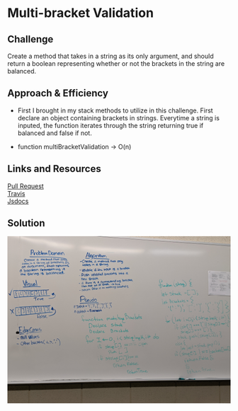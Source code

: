 # Multi-bracket Validation

## Challenge
Create a method that takes in a string as its only argument, and should return a boolean representing whether or not the brackets in the string are balanced. 

## Approach & Efficiency
* First I brought in my stack methods to utilize in this challenge. First declare an object containing brackets in strings. Everytime a string is inputed, the function iterates through the string returning true if balanced and false if not.

* function multiBracketValidation -> O(n)


## Links and Resources
[Pull Request](https://github.com/nataliealway-401-advanced-javascript/data-structures-and-algorithms/pull/13) <br>
[Travis](https://www.travis-ci.com/nataliealway-401-advanced-javascript/data-structures-and-algorithms) <br>
[Jsdocs](https://github.com/nataliealway-401-advanced-javascript/data-structures-and-algorithms/blob/multi-bracket-validation/docs/challenges_multiBracketValidation_multi-bracket-validation.js.html)

## Solution
![whiteboard](../assets/multiBracketWB.jpeg)
